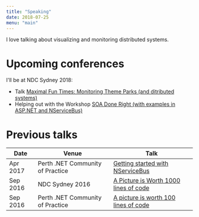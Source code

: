 ```yaml
---
title: "Speaking"
date: 2018-07-25
menu: "main"
---
```


I love talking about visualizing and monitoring distributed systems.

# Upcoming conferences

I'll be at NDC Sydney 2018:

- Talk [Maximal Fun Times: Monitoring Theme Parks (and ditributed systems)](https://ndcsydney.com/talk/maximal-fun-times-monitoring-theme-parks-and-distributed-systems/)
- Helping out with the Workshop [SOA Done Right (with examples in ASP.NET and NServiceBus)](https://ndcsydney.com/workshop/soa-done-right-with-examples-in-asp-net-and-nservicebus/)


# Previous talks

Date     | Venue                            | Talk
---------|----------------------------------|-------------------------------------------------------------------------------------------
Apr 2017 | Perth .NET Community of Practice | [Getting started with NServiceBus](https://www.meetup.com/DotNETPerth/events/238849872/)
Sep 2016 | NDC Sydney 2016                  | [A Picture is Worth 1000 lines of code](https://vimeo.com/193422891)
Sep 2016 | Perth .NET Community of Practice | [A picture is worth 100 lines of code](https://www.meetup.com/DotNETPerth/events/233699595/)


